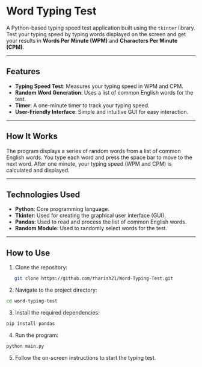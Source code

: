 # Word Typing Test

A Python-based typing speed test application built using the `tkinter` library. Test your typing speed by typing words displayed on the screen and get your results in **Words Per Minute (WPM)** and **Characters Per Minute (CPM)**.

---

## Features

- **Typing Speed Test**: Measures your typing speed in WPM and CPM.
- **Random Word Generation**: Uses a list of common English words for the test.
- **Timer**: A one-minute timer to track your typing speed.
- **User-Friendly Interface**: Simple and intuitive GUI for easy interaction.

---

## How It Works

The program displays a series of random words from a list of common English words. You type each word and press the space bar to move to the next word. After one minute, your typing speed (WPM and CPM) is calculated and displayed.

---

## Technologies Used

- **Python**: Core programming language.
- **Tkinter**: Used for creating the graphical user interface (GUI).
- **Pandas**: Used to read and process the list of common English words.
- **Random Module**: Used to randomly select words for the test.

---

## How to Use

1. Clone the repository:

```bash
   git clone https://github.com/rharish21/Word-Typing-Test.git
```

2. Navigate to the project directory:

```bash
cd word-typing-test
```
3. Install the required dependencies:

```bash
pip install pandas
```
4. Run the program:

```bash
python main.py
```
5. Follow the on-screen instructions to start the typing test.